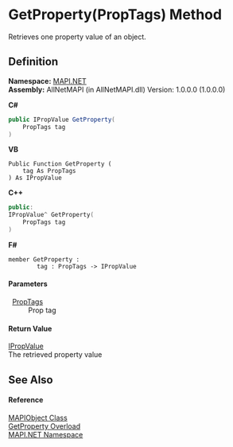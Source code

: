 # GetProperty(PropTags) Method


Retrieves one property value of an object.



## Definition
**Namespace:** <a href="5bef4637-66f8-16d4-e5f4-4d0da57a1538.md">MAPI.NET</a>  
**Assembly:** AllNetMAPI (in AllNetMAPI.dll) Version: 1.0.0.0 (1.0.0.0)

**C#**
``` C#
public IPropValue GetProperty(
	PropTags tag
)
```
**VB**
``` VB
Public Function GetProperty ( 
	tag As PropTags
) As IPropValue
```
**C++**
``` C++
public:
IPropValue^ GetProperty(
	PropTags tag
)
```
**F#**
``` F#
member GetProperty : 
        tag : PropTags -> IPropValue 
```



#### Parameters
<dl><dt>  <a href="1ae9a3cd-e604-b415-e46a-a883db158f2a.md">PropTags</a></dt><dd>Prop tag</dd></dl>

#### Return Value
<a href="2a268271-39cd-b9bd-d434-1bd1ce5d3066.md">IPropValue</a>  
The retrieved property value

## See Also


#### Reference
<a href="6aa245b8-3fdd-0cd0-a3f7-bdccb4596d2c.md">MAPIObject Class</a>  
<a href="22df33f9-e923-b001-bb7f-c94abe9738b3.md">GetProperty Overload</a>  
<a href="5bef4637-66f8-16d4-e5f4-4d0da57a1538.md">MAPI.NET Namespace</a>  
